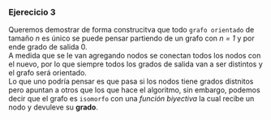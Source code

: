 ### Ejerecicio 3

Queremos demostrar de forma construcitva que todo `grafo orientado` de tamaño _n_ es único se puede pensar partiendo de un grafo con _n = 1_ y por ende grado de salida 0. \
A medida que se le van agregando nodos se conectan todos los nodos con el nuevo, por lo que siempre todos los grados de salida van a ser distintos y el grafo será orientado.\
Lo que uno podría pensar es que pasa si los nodos tiene grados distnitos pero apuntan a otros que los que hace el algoritmo, sin embargo, podemos decir que el grafo es `isomorfo` con una _función biyectiva_ la cual recibe un nodo y devuleve su **grado**. 